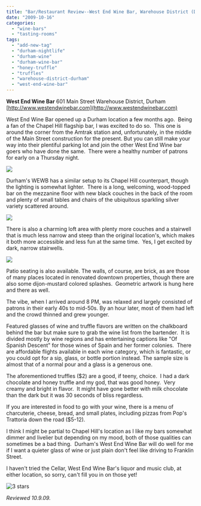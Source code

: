 ```yaml
---
title: "Bar/Restaurant Review--West End Wine Bar, Warehouse District (Durham)"
date: "2009-10-16"
categories:
  - "wine-bars"
  - "tasting-rooms"
tags:
  - "add-new-tag"
  - "durham-nightlife"
  - "durham-wine"
  - "durham-wine-bar"
  - "honey-truffle"
  - "truffles"
  - "warehouse-district-durham"
  - "west-end-wine-bar"
---
```


**West End Wine Bar** 601 Main Street Warehouse District, Durham [http://www.westendwinebar.com](http://www.westendwinebar.com)

West End Wine Bar opened up a Durham location a few months ago.  Being a fan of the Chapel Hill flagship bar, I was excited to do so.  This one is around the corner from the Amtrak station and, unfortunately, in the middle of the Main Street construction for the present. But you can still make your way into their plentiful parking lot and join the other West End Wine bar goers who have done the same.  There were a healthy number of patrons for early on a Thursday night.

![](http://www.thegourmez.com/gourmez/photos/westend1.jpg)

Durham's WEWB has a similar setup to its Chapel Hill counterpart, though the lighting is somewhat lighter.  There is a long, welcoming, wood-topped bar on the mezzanine floor with new black couches in the back of the room and plenty of small tables and chairs of the ubiquitous sparkling silver variety scattered around.

![](http://www.thegourmez.com/gourmez/photos/westend2.jpg)

There is also a charming loft area with plenty more couches and a stairwell that is much less narrow and steep than the original location's, which makes it both more accessible and less fun at the same time.  Yes, I get excited by dark, narrow stairwells.

![](http://www.thegourmez.com/gourmez/photos/westend3.jpg)

Patio seating is also available. The walls, of course, are brick, as are those of many places located in renovated downtown properties, though there are also some dijon-mustard colored splashes.  Geometric artwork is hung here and there as well.

The vibe, when I arrived around 8 PM, was relaxed and largely consisted of patrons in their early 40s to mid-50s. By an hour later, most of them had left and the crowd thinned and grew younger.

Featured glasses of wine and truffle flavors are written on the chalkboard behind the bar but make sure to grab the wine list from the bartender.  It is divided mostly by wine regions and has entertaining captions like "Of Spanish Descent" for those wines of Spain and her former colonies.  There are affordable flights available in each wine category, which is fantastic, or you could opt for a sip, glass, or bottle portion instead. The sample size is almost that of a normal pour and a glass is a generous one.

The aforementioned truffles ($2) are a good, if teeny, choice.  I had a dark chocolate and honey truffle and my god, that was good honey.  Very creamy and bright in flavor.  It might have gone better with milk chocolate than the dark but it was 30 seconds of bliss regardless.

If you are interested in food to go with your wine, there is a menu of charcuterie, cheese, bread, and small plates, including pizzas from Pop's Trattoria down the road ($5-12).

I think I might be partial to Chapel Hill's location as I like my bars somewhat dimmer and livelier but depending on my mood, both of those qualities can sometimes be a bad thing.  Durham's West End Wine Bar will do well for me if I want a quieter glass of wine or just plain don't feel like driving to Franklin Street.

I haven't tried the Cellar, West End Wine Bar's liquor and music club, at either location, so sorry, can't fill you in on those yet!




<div class="caption">

![3 stars](http://s3.amazonaws.com/thegourmez-wpmedia/2009/02/rating_avocado1.gif "rating_avocado1")</div>


_Reviewed 10.9.09._
